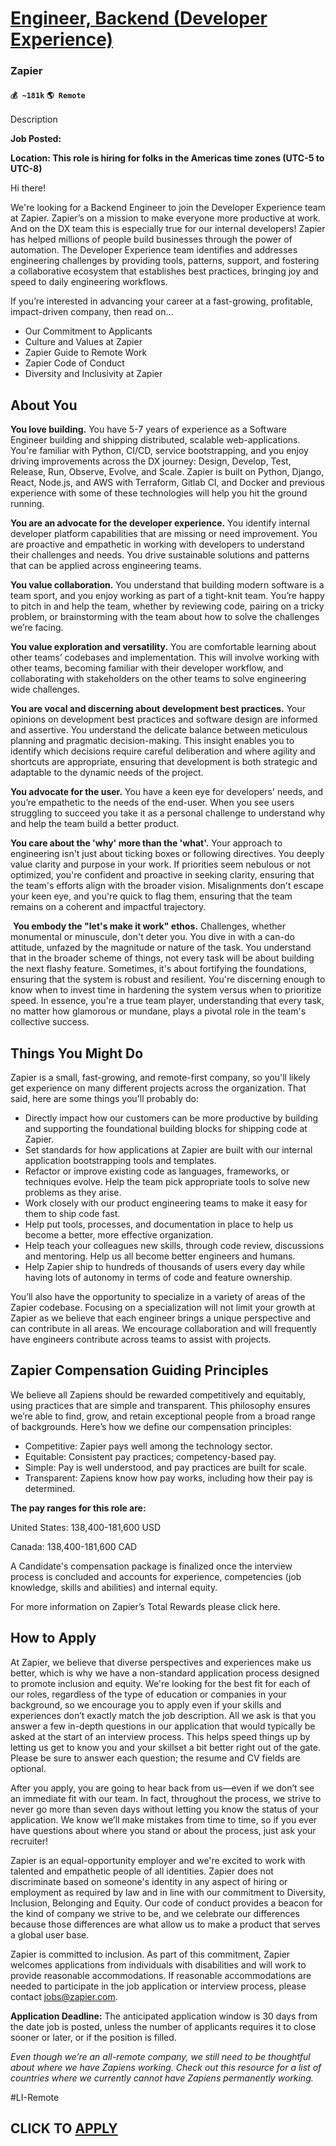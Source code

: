 # [Engineer, Backend (Developer Experience)](https://www.remotewlb.com/apply/engineer-backend-developer-experience-54177)  
### Zapier  
#### `💰 ~181k` `🌎 Remote`  

Description

**Job Posted:**

**Location: This role is hiring for folks in the Americas time zones (UTC-5 to UTC-8)**

Hi there!

We're looking for a Backend Engineer to join the Developer Experience team at Zapier. Zapier’s on a mission to make everyone more productive at work. And on the DX team this is especially true for our internal developers! Zapier has helped millions of people build businesses through the power of automation. The Developer Experience team identifies and addresses engineering challenges by providing tools, patterns, support, and fostering a collaborative ecosystem that establishes best practices, bringing joy and speed to daily engineering workflows.

If you’re interested in advancing your career at a fast-growing, profitable, impact-driven company, then read on…

  * Our Commitment to Applicants
  * Culture and Values at Zapier
  * Zapier Guide to Remote Work
  * Zapier Code of Conduct
  * Diversity and Inclusivity at Zapier

## **About You**

**You love building.** You have 5-7 years of experience as a Software Engineer building and shipping distributed, scalable web-applications. You're familiar with Python, CI/CD, service bootstrapping, and you enjoy driving improvements across the DX journey: Design, Develop, Test, Release, Run, Observe, Evolve, and Scale. Zapier is built on Python, Django, React, Node.js, and AWS with Terraform, Gitlab CI, and Docker and previous experience with some of these technologies will help you hit the ground running.

**You are an advocate for the developer experience.** You identify internal developer platform capabilities that are missing or need improvement. You are proactive and empathetic in working with developers to understand their challenges and needs. You drive sustainable solutions and patterns that can be applied across engineering teams.

**You value collaboration.** You understand that building modern software is a team sport, and you enjoy working as part of a tight-knit team. You’re happy to pitch in and help the team, whether by reviewing code, pairing on a tricky problem, or brainstorming with the team about how to solve the challenges we’re facing.

**You value exploration and versatility.** You are comfortable learning about other teams’ codebases and implementation. This will involve working with other teams, becoming familiar with their developer workflow, and collaborating with stakeholders on the other teams to solve engineering wide challenges.

**You are vocal and discerning about development best practices.** Your opinions on development best practices and software design are informed and assertive. You understand the delicate balance between meticulous planning and pragmatic decision-making. This insight enables you to identify which decisions require careful deliberation and where agility and shortcuts are appropriate, ensuring that development is both strategic and adaptable to the dynamic needs of the project.

**You advocate for the user.** You have a keen eye for developers' needs, and you’re empathetic to the needs of the end-user. When you see users struggling to succeed you take it as a personal challenge to understand why and help the team build a better product.

**You care about the 'why' more than the 'what'.** Your approach to engineering isn't just about ticking boxes or following directives. You deeply value clarity and purpose in your work. If priorities seem nebulous or not optimized, you're confident and proactive in seeking clarity, ensuring that the team's efforts align with the broader vision. Misalignments don't escape your keen eye, and you're quick to flag them, ensuring that the team remains on a coherent and impactful trajectory.

​​ **You embody the "let's make it work" ethos.** Challenges, whether monumental or minuscule, don't deter you. You dive in with a can-do attitude, unfazed by the magnitude or nature of the task. You understand that in the broader scheme of things, not every task will be about building the next flashy feature. Sometimes, it's about fortifying the foundations, ensuring that the system is robust and resilient. You're discerning enough to know when to invest time in hardening the system versus when to prioritize speed. In essence, you're a true team player, understanding that every task, no matter how glamorous or mundane, plays a pivotal role in the team's collective success.

## **Things You Might Do**

Zapier is a small, fast-growing, and remote-first company, so you'll likely get experience on many different projects across the organization. That said, here are some things you'll probably do:

  * Directly impact how our customers can be more productive by building and supporting the foundational building blocks for shipping code at Zapier.
  * Set standards for how applications at Zapier are built with our internal application bootstrapping tools and templates.
  * Refactor or improve existing code as languages, frameworks, or techniques evolve. Help the team pick appropriate tools to solve new problems as they arise.
  * Work closely with our product engineering teams to make it easy for them to ship code fast.
  * Help put tools, processes, and documentation in place to help us become a better, more effective organization.
  * Help teach your colleagues new skills, through code review, discussions and mentoring. Help us all become better engineers and humans.
  * Help Zapier ship to hundreds of thousands of users every day while having lots of autonomy in terms of code and feature ownership.

You’ll also have the opportunity to specialize in a variety of areas of the Zapier codebase. Focusing on a specialization will not limit your growth at Zapier as we believe that each engineer brings a unique perspective and can contribute in all areas. We encourage collaboration and will frequently have engineers contribute across teams to assist with projects.

## **Zapier Compensation Guiding Principles**

We believe all Zapiens should be rewarded competitively and equitably, using practices that are simple and transparent. This philosophy ensures we’re able to find, grow, and retain exceptional people from a broad range of backgrounds. Here’s how we define our compensation principles:

  * Competitive: Zapier pays well among the technology sector.
  * Equitable: Consistent pay practices; competency-based pay.
  * Simple: Pay is well understood, and pay practices are built for scale.
  * Transparent: Zapiens know how pay works, including how their pay is determined.

**The pay ranges for this role are:**

United States: 138,400-181,600 USD

Canada: 138,400-181,600 CAD

A Candidate's compensation package is finalized once the interview process is concluded and accounts for experience, competencies (job knowledge, skills and abilities) and internal equity.

For more information on Zapier’s Total Rewards please click here.

## **How to Apply**

At Zapier, we believe that diverse perspectives and experiences make us better, which is why we have a non-standard application process designed to promote inclusion and equity. We're looking for the best fit for each of our roles, regardless of the type of education or companies in your background, so we encourage you to apply even if your skills and experiences don’t exactly match the job description. All we ask is that you answer a few in-depth questions in our application that would typically be asked at the start of an interview process. This helps speed things up by letting us get to know you and your skillset a bit better right out of the gate. Please be sure to answer each question; the resume and CV fields are optional.

After you apply, you are going to hear back from us—even if we don’t see an immediate fit with our team. In fact, throughout the process, we strive to never go more than seven days without letting you know the status of your application. We know we’ll make mistakes from time to time, so if you ever have questions about where you stand or about the process, just ask your recruiter!

Zapier is an equal-opportunity employer and we're excited to work with talented and empathetic people of all identities. Zapier does not discriminate based on someone's identity in any aspect of hiring or employment as required by law and in line with our commitment to Diversity, Inclusion, Belonging and Equity. Our code of conduct provides a beacon for the kind of company we strive to be, and we celebrate our differences because those differences are what allow us to make a product that serves a global user base.

Zapier is committed to inclusion. As part of this commitment, Zapier welcomes applications from individuals with disabilities and will work to provide reasonable accommodations. If reasonable accommodations are needed to participate in the job application or interview process, please contact jobs@zapier.com.

**Application Deadline:** The anticipated application window is 30 days from the date job is posted, unless the number of applicants requires it to close sooner or later, or if the position is filled.

_Even though we’re an all-remote company, we still need to be thoughtful about where we have Zapiens working. Check out this resource for a list of countries where we currently cannot have Zapiens permanently working._

#LI-Remote

  
## CLICK TO [APPLY](https://www.remotewlb.com/apply/engineer-backend-developer-experience-54177)

